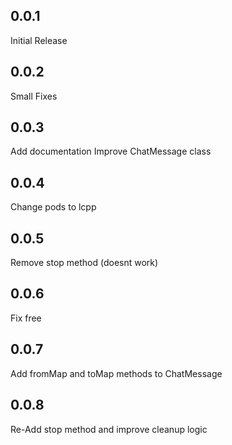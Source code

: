 ## 0.0.1

Initial Release

## 0.0.2

Small Fixes

## 0.0.3

Add documentation
Improve ChatMessage class

## 0.0.4

Change pods to lcpp

## 0.0.5

Remove stop method (doesnt work)

## 0.0.6

Fix free

## 0.0.7

Add fromMap and toMap methods to ChatMessage

## 0.0.8

Re-Add stop method and improve cleanup logic